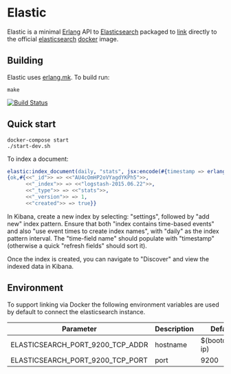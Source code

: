 # Elastic

Elastic is a minimal [Erlang](http://erlang.org) API to
[Elasticsearch](https://www.elastic.co/products/elasticsearch)
packaged to [link](https://docs.docker.com/userguide/dockerlinks/)
directly to the official
[elasticsearch](https://registry.hub.docker.com/_/elasticsearch/)
[docker](https://registry.hub.docker.com) image.

## Building

Elastic uses [erlang.mk](https://github.com/ninenines/erlang.mk). To build run:

```
make
```

[![Build Status](https://travis-ci.org/shortishly/elastic.svg)](https://travis-ci.org/shortishly/elastic)

## Quick start

```shell
docker-compose start
./start-dev.sh
```

To index a document:

```erlang
elastic:index_document(daily, "stats", jsx:encode(#{timestamp => erlang:universaltime(), message => <<"hello world">>})). 
{ok,#{<<"_id">> => <<"AU4cOmHP2oVYagdYKPh5">>,
      <<"_index">> => <<"logstash-2015.06.22">>,
      <<"_type">> => <<"stats">>,
      <<"_version">> => 1,
      <<"created">> => true}}
```

In Kibana, create a new index by selecting: "settings", followed by
"add new" index pattern. Ensure that both "index contains time-based
events" and also "use event times to create index names", with "daily"
as the index pattern interval. The "time-field name" should populate
with "timestamp" (otherwise a quick "refresh fields" should sort it).

Once the index is created, you can navigate to "Discover" and view the
indexed data in Kibana.


## Environment

To support linking via Docker the following environment variables are
used by default to connect the elasticsearch instance.

|Parameter                           |Description|Default         |
|------------------------------------|-----------|----------------|
|ELASTICSEARCH\_PORT\_9200\_TCP\_ADDR|hostname   |$(bootdocker ip)|
|ELASTICSEARCH\_PORT\_9200\_TCP\_PORT|port       |9200            |



